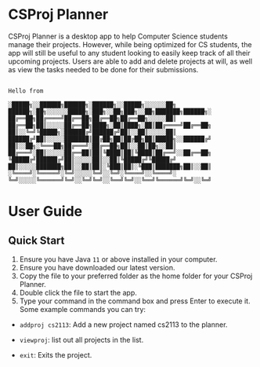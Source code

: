 # CSProj Planner

CSProj Planner is a desktop app to help Computer Science students manage their projects. However, while being optimized for CS students, the app will still be useful to any student looking to easily keep track of all their upcoming projects. Users are able to add and delete projects at will, as well as view the tasks needed to be done for their submissions.

   ```
   
   Hello from

░█████╗░░██████╗██████╗░██████╗░░█████╗░░░░░░██╗  ██████╗░██╗░░░░░░█████╗░███╗░░██╗███╗░░██╗███████╗██████╗░
██╔══██╗██╔════╝██╔══██╗██╔══██╗██╔══██╗░░░░░██║  ██╔══██╗██║░░░░░██╔══██╗████╗░██║████╗░██║██╔════╝██╔══██╗
██║░░╚═╝╚█████╗░██████╔╝██████╔╝██║░░██║░░░░░██║  ██████╔╝██║░░░░░███████║██╔██╗██║██╔██╗██║█████╗░░██████╔╝
██║░░██╗░╚═══██╗██╔═══╝░██╔══██╗██║░░██║██╗░░██║  ██╔═══╝░██║░░░░░██╔══██║██║╚████║██║╚████║██╔══╝░░██╔══██╗
╚█████╔╝██████╔╝██║░░░░░██║░░██║╚█████╔╝╚█████╔╝  ██║░░░░░███████╗██║░░██║██║░╚███║██║░╚███║███████╗██║░░██║
░╚════╝░╚═════╝░╚═╝░░░░░╚═╝░░╚═╝░╚════╝░░╚════╝░  ╚═╝░░░░░╚══════╝╚═╝░░╚═╝╚═╝░░╚══╝╚═╝░░╚══╝╚══════╝╚═╝░░╚═╝
   
   ```

# User Guide

## Quick Start

1. Ensure you have Java  `11` or above installed in your computer.
2. Ensure you have downloaded our latest version.
3. Copy the file to your preferred folder as the home folder for your CSProj Planner.
4. Double click the file to start the app.
5. Type your command in the command box and press Enter to execute it. Some example commands you can try:

- `addproj cs2113`: Add a new project named cs2113 to the planner.
  
- `viewproj`: list out all projects in the list.
  
- `exit`: Exits the project.
